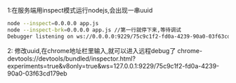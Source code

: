 1:在服务端用inspect模式运行nodejs,会出现一串uuid

```sh
node --inspect=0.0.0.0 app.js
node --inspect-brk=0.0.0.0 app.js //第一行就停下来,等待调试
Debugger listening on ws://0.0.0.0:9229/75c9c1f2-fd0a-4239-90a0-03f63cd179eb
```

2: 修改uuid,在chrome地址栏里输入,就可以进入远程debug了
chrome-devtools://devtools/bundled/inspector.html?experiments=true&v8only=true&ws=127.0.0.1:9229/75c9c1f2-fd0a-4239-90a0-03f63cd179eb